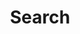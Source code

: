 ---
title: "Search" # in any language you want
layout: "search" # is necessary
url: "/search/"
# description: "Description for Search"
summary: "search"
placeholder: "What are you looking for?"
---